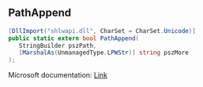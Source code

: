 ## PathAppend

```csharp
[DllImport("shlwapi.dll", CharSet = CharSet.Unicode)]
public static extern bool PathAppend(
   StringBuilder pszPath,
   [MarshalAs(UnmanagedType.LPWStr)] string pszMore
);
```

Microsoft documentation: [Link](https://docs.microsoft.com/en-us/windows/win32/api/shlwapi/nf-shlwapi-pathappendw)
